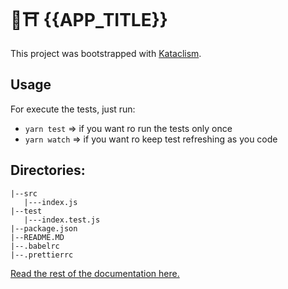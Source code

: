 # 🥋⛩️  {{APP_TITLE}}

This project was bootstrapped with [Kataclism](https://github.com/glippi/kataclism).

## Usage
For execute the tests, just run:
- `yarn test` => if you want ro run the tests only once
- `yarn watch` => if you want ro keep test refreshing as you code

## Directories:
```
|--src
   |---index.js
|--test
   |---index.test.js
|--package.json
|--README.MD
|--.babelrc
|--.prettierrc
```

[Read the rest of the documentation here.](https://github.com/glippi/kataclism)
